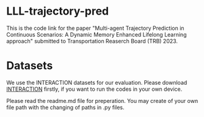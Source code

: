 # LLL-trajectory-pred
This is the code link for the paper "Multi-agent Trajectory Prediction in Continuous Scenarios: A Dynamic Memory Enhanced Lifelong Learning approach" submitted to Transportation Reaserch Board (TRB) 2023.

# Datasets
We use the INTERACTION datasets for our evaluation. Please download [INTERACTION](https://interaction-dataset.com/) firstly, if you want to run the codes in your own device.

Please read the readme.md file for preperation. You may create of your own file path with the changing of paths in .py files.
